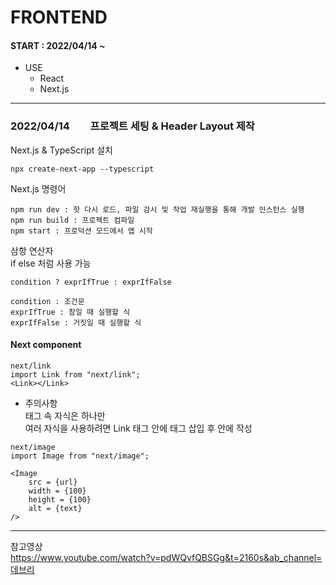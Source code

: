 # FRONTEND

#### START : 2022/04/14 ~

* USE  
  * React  
  * Next.js 
<hr>

### 2022/04/14  프로젝트 세팅 & Header Layout 제작  

Next.js & TypeScript 설치
```
npx create-next-app --typescript
```

Next.js 명령어
```
npm run dev : 핫 다시 로드, 파일 감시 및 작업 재실행을 통해 개발 인스턴스 실행
npm run build : 프로젝트 컴파일
npm start : 프로덕션 모드에서 앱 시작
```

삼항 연산자  
if else 처럼 사용 가능
```
condition ? exprIfTrue : exprIfFalse

condition : 조건문  
exprIfTrue : 참일 때 실행할 식  
exprIfFalse : 거짓일 때 실행할 식
```

#### Next component

```
next/link
import Link from "next/link";
<Link></Link>
```

- 주의사항  
태그 속 자식은 하나만  
여러 자식을 사용하려면 Link 태그 안에 <a> 태그 삽입 후 안에 작성

```
next/image
import Image from "next/image";

<Image 
    src = {url}
    width = {100}
    height = {100}
    alt = {text}
/>  
```







<hr>

참고영상  
https://www.youtube.com/watch?v=pdWQvfQBSGg&t=2160s&ab_channel=데브리
